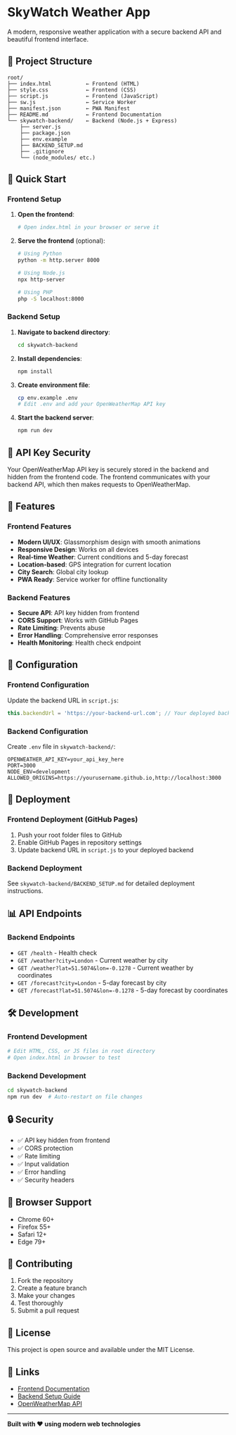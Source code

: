# SkyWatch Weather App

A modern, responsive weather application with a secure backend API and beautiful frontend interface.

## 📁 Project Structure

```
root/
├── index.html           ← Frontend (HTML)
├── style.css            ← Frontend (CSS)
├── script.js            ← Frontend (JavaScript)
├── sw.js                ← Service Worker
├── manifest.json        ← PWA Manifest
├── README.md            ← Frontend Documentation
└── skywatch-backend/    ← Backend (Node.js + Express)
    ├── server.js
    ├── package.json
    ├── env.example
    ├── BACKEND_SETUP.md
    ├── .gitignore
    └── (node_modules/ etc.)
```

## 🚀 Quick Start

### Frontend Setup

1. **Open the frontend**:
   ```bash
   # Open index.html in your browser or serve it
   ```

2. **Serve the frontend** (optional):
   ```bash
   # Using Python
   python -m http.server 8000
   
   # Using Node.js
   npx http-server
   
   # Using PHP
   php -S localhost:8000
   ```

### Backend Setup

1. **Navigate to backend directory**:
   ```bash
   cd skywatch-backend
   ```

2. **Install dependencies**:
   ```bash
   npm install
   ```

3. **Create environment file**:
   ```bash
   cp env.example .env
   # Edit .env and add your OpenWeatherMap API key
   ```

4. **Start the backend server**:
   ```bash
   npm run dev
   ```

## 🔐 API Key Security

Your OpenWeatherMap API key is securely stored in the backend and hidden from the frontend code. The frontend communicates with your backend API, which then makes requests to OpenWeatherMap.

## 🌟 Features

### Frontend Features
- **Modern UI/UX**: Glassmorphism design with smooth animations
- **Responsive Design**: Works on all devices
- **Real-time Weather**: Current conditions and 5-day forecast
- **Location-based**: GPS integration for current location
- **City Search**: Global city lookup
- **PWA Ready**: Service worker for offline functionality

### Backend Features
- **Secure API**: API key hidden from frontend
- **CORS Support**: Works with GitHub Pages
- **Rate Limiting**: Prevents abuse
- **Error Handling**: Comprehensive error responses
- **Health Monitoring**: Health check endpoint

## 🔧 Configuration

### Frontend Configuration
Update the backend URL in `script.js`:
```javascript
this.backendUrl = 'https://your-backend-url.com'; // Your deployed backend URL
```

### Backend Configuration
Create `.env` file in `skywatch-backend/`:
```env
OPENWEATHER_API_KEY=your_api_key_here
PORT=3000
NODE_ENV=development
ALLOWED_ORIGINS=https://yourusername.github.io,http://localhost:3000
```

## 🚀 Deployment

### Frontend Deployment (GitHub Pages)
1. Push your root folder files to GitHub
2. Enable GitHub Pages in repository settings
3. Update backend URL in `script.js` to your deployed backend

### Backend Deployment
See `skywatch-backend/BACKEND_SETUP.md` for detailed deployment instructions.

## 📊 API Endpoints

### Backend Endpoints
- `GET /health` - Health check
- `GET /weather?city=London` - Current weather by city
- `GET /weather?lat=51.5074&lon=-0.1278` - Current weather by coordinates
- `GET /forecast?city=London` - 5-day forecast by city
- `GET /forecast?lat=51.5074&lon=-0.1278` - 5-day forecast by coordinates

## 🛠️ Development

### Frontend Development
```bash
# Edit HTML, CSS, or JS files in root directory
# Open index.html in browser to test
```

### Backend Development
```bash
cd skywatch-backend
npm run dev  # Auto-restart on file changes
```

## 🔒 Security

- ✅ API key hidden from frontend
- ✅ CORS protection
- ✅ Rate limiting
- ✅ Input validation
- ✅ Error handling
- ✅ Security headers

## 📱 Browser Support

- Chrome 60+
- Firefox 55+
- Safari 12+
- Edge 79+

## 🤝 Contributing

1. Fork the repository
2. Create a feature branch
3. Make your changes
4. Test thoroughly
5. Submit a pull request

## 📄 License

This project is open source and available under the MIT License.

## 🔗 Links

- [Frontend Documentation](README.md)
- [Backend Setup Guide](skywatch-backend/BACKEND_SETUP.md)
- [OpenWeatherMap API](https://openweathermap.org/api)

---

**Built with ❤️ using modern web technologies**
